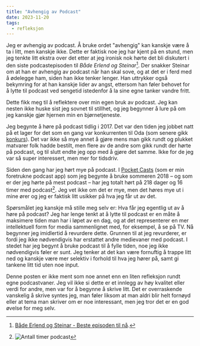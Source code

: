 ```yaml
---
title: "Avhengig av Podcast"
date: 2023-11-20
tags:
  - refleksjon
---
```


Jeg er avhengig av podcast. Å bruke ordet "avhengig" kan kanskje være å ta i litt, men kanskje ikke. Dette er faktisk noe jeg har kjent på en stund, men jeg tenkte litt ekstra over det etter at jeg ironisk nok hørte det bli diskutert i den siste podcastepisoden til *Både Erlend og Steinar*[^1]. Der snakker Steinar om at han er avhengig av podcast når han skal sove, og at det er i ferd med å ødelegge ham, siden han ikke tenker lenger. Han uttrykker også bekymring for at han kanskje lider av angst, ettersom han føler behovet for å lytte til podcast ved sengetid istedenfor å la sine egne tanker vandre fritt.

Dette fikk meg til å reflektere over min egen bruk av podcast. Jeg kan nesten ikke huske sist jeg sovnet til stillhet, og jeg begynner å lure på om jeg kanskje gjør hjernen min en bjørnetjeneste.

Jeg begynte å høre på podcast tidlig i 2017. Det var den tiden jeg jobbet natt på et lager for det som en gang var konkurrenten til Oda (som senere gikk [konkurs](https://e24.no/naeringsliv/i/VRnMM3/markedno-legger-ned-driften)). Det var ikke så mye annet å gjøre mens man gikk rundt og plukket matvarer folk hadde bestilt, men flere av de andre som gikk rundt der hørte på podcast, og til slutt endte jeg opp med å gjøre det samme. Ikke for de jeg var så super interessert, men mer for tidsdriv.

Siden den gang har jeg hørt mye på podcast. I [Pocket Casts](https://pocketcasts.com/) (som er min foretrukne podcast app) som jeg begynte å bruke sommeren 2018 – og som er der jeg hørte på mest podcast – har jeg totalt hørt på 218 dager og 16 timer med podcast[^2]. Jeg vet ikke om det er mye, men det høres mye ut i mine ører og jeg er faktisk litt usikker på hva jeg får ut av det.

Spørsmålet jeg kanskje må stille meg selv er: Hva får jeg egentlig ut av å høre på podcast? Jeg har lenge tenkt at å lytte til podcast er en måte å maksimere tiden man har i løpet av en dag, og at det representerer en mer intellektuell form for media sammenlignet med, for eksempel, å se på TV. Nå begynner jeg imidlertid å revurdere dette. Grunnen til at jeg revurderer, er fordi jeg ikke nødvendigvis har erstattet andre medievaner med podcast. I stedet har jeg begynt å bruke podcast til å fylle tiden, noe jeg ikke nødvendigvis føler er sunt. Jeg tenker at det kan være fornuftig å trappe litt ned og kanskje være mer selektiv i forhold til hva jeg hører på, samt gi tankene litt tid uten noe input.

Denne posten er ikke ment som noe annet enn en liten refleksjon rundt egne podcastvaner. Jeg vil ikke si dette er et innlegg av høy kvalitet eller verdi for andre, men var for å begynne å skrive litt. Det er overraskende vanskelig å skrive syntes jeg, man føler liksom at man aldri blir helt fornøyd eller at tema man skriver om er noe interessant, men jeg tror det er en god øvelse for meg selv.

[^1]: [Både Erlend og Steinar - Beste episoden til nå](https://radio.nrk.no/podkast/baade_erlend_og_steinar_/l_11b47e60-ccfe-4395-b47e-60ccfe039584).
[^2]: ![Antall timer podcast](/podcast.png)
